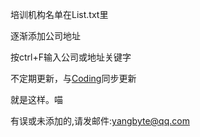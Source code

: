 培训机构名单在List.txt里

逐渐添加公司地址

按ctrl+F输入公司或地址关键字

不定期更新，与[Coding](https://coding.net/u/2333bbbbyte/p/TI/git)同步更新

就是这样。喵

有误或未添加的,请发邮件:yangbyte@qq.com